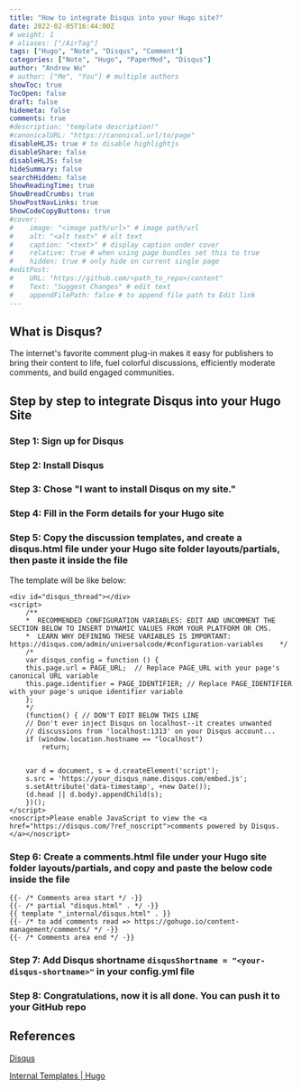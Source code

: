 ```yaml
---
title: "How to integrate Disqus into your Hugo site?"
date: 2022-02-05T16:44:00Z
# weight: 1
# aliases: ["/AirTag"]
tags: ["Hugo", "Note", "Disqus", "Comment"]
categories: ["Note", "Hugo", "PaperMod", "Disqus"]
author: "Andrew Wu"
# author: ["Me", "You"] # multiple authors
showToc: true
TocOpen: false
draft: false
hidemeta: false
comments: true
#description: "template description!"
#canonicalURL: "https://canonical.url/to/page"
disableHLJS: true # to disable highlightjs
disableShare: false
disableHLJS: false
hideSummary: false
searchHidden: false
ShowReadingTime: true
ShowBreadCrumbs: true
ShowPostNavLinks: true
ShowCodeCopyButtons: true
#cover:
#    image: "<image path/url>" # image path/url
#    alt: "<alt text>" # alt text
#    caption: "<text>" # display caption under cover
#    relative: true # when using page bundles set this to true
#    hidden: true # only hide on current single page
#editPost:
#    URL: "https://github.com/<path_to_repo>/content"
#    Text: "Suggest Changes" # edit text
#    appendFilePath: false # to append file path to Edit link
---
```

## What is Disqus?

The internet's favorite comment plug-in makes it easy for publishers to bring their content to life, fuel colorful discussions, efficiently moderate comments, and build engaged communities.

## Step by step to integrate Disqus into your Hugo Site

### Step 1: Sign up for Disqus

### Step 2: Install Disqus

### Step 3: Chose "I want to install Disqus on my site."

### Step 4: Fill in the Form details for your Hugo site

### Step 5: Copy the discussion templates, and create a disqus.html file under your Hugo site folder layouts/partials, then paste it inside the file

The template will be like below:
```
<div id="disqus_thread"></div>
<script>
    /**
    *  RECOMMENDED CONFIGURATION VARIABLES: EDIT AND UNCOMMENT THE SECTION BELOW TO INSERT DYNAMIC VALUES FROM YOUR PLATFORM OR CMS.
    *  LEARN WHY DEFINING THESE VARIABLES IS IMPORTANT: https://disqus.com/admin/universalcode/#configuration-variables    */
    /*
    var disqus_config = function () {
    this.page.url = PAGE_URL;  // Replace PAGE_URL with your page's canonical URL variable
    this.page.identifier = PAGE_IDENTIFIER; // Replace PAGE_IDENTIFIER with your page's unique identifier variable
    };
    */
    (function() { // DON'T EDIT BELOW THIS LINE
    // Don't ever inject Disqus on localhost--it creates unwanted
    // discussions from 'localhost:1313' on your Disqus account...
    if (window.location.hostname == "localhost")
        return;


    var d = document, s = d.createElement('script');
    s.src = 'https://your_disqus_name.disqus.com/embed.js';
    s.setAttribute('data-timestamp', +new Date());
    (d.head || d.body).appendChild(s);
    })();
</script>
<noscript>Please enable JavaScript to view the <a href="https://disqus.com/?ref_noscript">comments powered by Disqus.</a></noscript>
```

### Step 6: Create a comments.html file under your Hugo site folder layouts/partials, and copy and paste the below code inside the file

```
{{- /* Comments area start */ -}}
{{- /* partial "disqus.html" . */ -}}
{{ template "_internal/disqus.html" . }}
{{- /* to add comments read => https://gohugo.io/content-management/comments/ */ -}}
{{- /* Comments area end */ -}}
```

### Step 7: Add Disqus shortname `disqusShortname = "<your-disqus-shortname>"` in your config.yml file

### Step 8: Congratulations, now it is all done. You can push it to your GitHub repo

## References

[Disqus](https://disqus.com)

[Internal Templates | Hugo](https://gohugo.io/templates/internal/)
